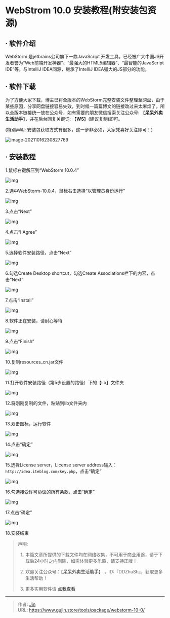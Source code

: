 # WebStrom 10.0 安装教程(附安装包资源)


## · 软件介绍
WebStorm 是jetbrains公司旗下一款JavaScript 开发工具。已经被广大中国JS开发者誉为“Web前端开发神器”、“最强大的HTML5编辑器”、“最智能的JavaScript IDE”等。与IntelliJ IDEA同源，继承了IntelliJ IDEA强大的JS部分的功能。

## · 软件下载
为了方便大家下载，博主已将全版本的WebStorm完整安装文件整理至网盘，由于某些原因，分享网盘链接容易失效，到时候一篇篇博文的链接改过来太麻烦了。所以全版本链接统一放在公众号，如有需要的朋友微信搜索关注公众号: 【**呆呆外卖生活助手**】，并在后台回复关键词: 【**WS**】(建议复制)即可。

(特别声明: 安装包获取方式有很多，这一步非必须，大家凭喜好关注即可！)

![image-20211016230827769](https://img.gujin.store/img/image-20211016230827769.png)

## · 安装教程

1.鼠标右键解压到“WebStorm 10.0.4”

![img](https://img.gujin.store/img/v2-56bdd992c5a534d3117aedc101062563_720w.png)

2.选中WebStorm-10.0.4，鼠标右击选择“以管理员身份运行”

![img](https://img.gujin.store/img/v2-0eea16bfa9afa71756f39efdadf8dd70_720w.png)

3.点击“Next”

![img](https://img.gujin.store/img/v2-4a3f37e9e1fb9ee3373b36e830f4ebef_720w.png)

4.点击“I Agree”

![img](https://img.gujin.store/img/v2-41d18dd54fe80039229adb07a96670f1_720w.png)

5.选择软件安装路径，点击“Next”

![img](https://img.gujin.store/img/v2-954fc9b1bbfebcbe91861337efdef529_720w.png)

6.勾选Create Desktop shortcut，勾选Create Associations栏下的内容，点击“Next”

![img](https://img.gujin.store/img/v2-b36bfc41c040f1503cbfa9afddca7f1e_720w.png)

7.点击“Install”

![img](https://img.gujin.store/img/v2-cc2cea1740b15c620ac705e0e3186c40_720w.png)

8.软件正在安装，请耐心等待

![img](https://img.gujin.store/img/v2-a52e98eaaed056fc3d0ce41768909489_720w.png)

9.点击“Finish”

![img](https://img.gujin.store/img/v2-61a756b9dc1084ca3dce30b93f2764f6_720w.png)

10.复制resources_cn.jar文件

![img](https://img.gujin.store/img/v2-48fc53e0683dfc1fc9eb8df65f71d9db_720w.png)

11.打开软件安装路径（第5步设置的路径）下的【lib】文件夹

![img](https://img.gujin.store/img/v2-d8c5bec24a053c59af782f824b772014_720w.png)

12.将刚刚复制的文件，粘贴到lib文件夹内

![img](https://img.gujin.store/img/v2-87b635a5d9bde54993591a63279c6257_720w.png)

13.双击图标，运行软件

![img](https://img.gujin.store/img/v2-e3002fd8fc21fd9ce6c4f4f6ccd97fb0_720w.png)

14.点击“确定”

![img](https://img.gujin.store/img/v2-70c27b46d41028700ed44a39e60a54ad_720w.png)

15.选择License server，License server address输入：`http://idea.iteblog.com/key.php`，点击“确定”

![img](https://img.gujin.store/img/v2-bf7c87d1496def3e3aa5391ce33f8aba_720w.png)

16.勾选接受许可协议的所有条款，点击“确定”

![img](https://img.gujin.store/img/v2-7016608fb7f223063e771f25dc6a8f44_720w.png)



17.点击“确定”

![img](https://img.gujin.store/img/v2-ddeca59396a619bdbf600653bae7d72b_720w.png)

18.安装结束




> 声明: 
>
> 1. 本篇文章所提供的下载文件均在网络收集，不可用于商业用途，请于下载后24小时之内删除，如需体验更多乐趣，请支持正版！
>
> 2. 欢迎关注公众号：【**呆呆外卖生活助手**】 ，ID:『DDZhuSh』，获取更多生活帮助！
>
> 3. 更多实用软件请  [点我查看](/tools)

---

> 作者: [Jin](https://img.gujin.store/img/favicon.ico)  
> URL: https://www.gujin.store/tools/package/webstorm-10-0/  

